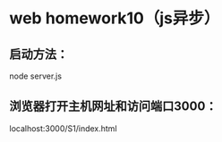# web homework10（js异步）

## 启动方法：

node server.js

## 浏览器打开主机网址和访问端口3000：

localhost:3000/S1/index.html